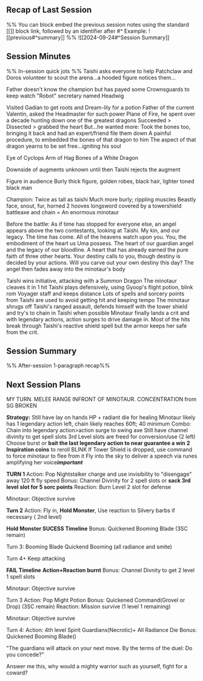 ## Recap of Last Session
%%
You can block embed the previous session notes using the standard [[]] block link, followed by an identifier after #^ 
Example: ![[previous#^summary]]
%%
![[2024-09-24#^Session Summary]]


## Session Minutes 
%% In-session quick jots %%
Taishi asks everyone to help
Patchclaw and Doros volunteer to scout the arena...a hooded figure notices them...

Father doesn't know the champion but has payed some Crownsguards to keep watch
"Robot" secretary named Headwig

Visited Gadian to get roots and Dream-lily for a potion
Father of the current Valentin, asked the Headmaster for such power
Plane of Fire, he spent over a decade hunting down one of the greatest dragons
Succeeded > Dissected > grabbed the heart
But...he wanted more: Took the bones too, bringing it back and had an expert/friend file them down
A painful procedure, to embedded the bones of that dragon to him
The aspect of that dragon yearns to be set free...igniting his soul

Eye of Cyclops
Arm of Hag
Bones of a White Dragon

Downside of augments unknown until then
Taishi rejects the augment

Figure in audience
Burly thick figure, golden robes, black hair, lighter toned black man

Champion:
Twice as tall as taishi
Much more burly; rippling muscles
Beastly face, snout, fur, horned
2 hooves
longsword covered by a towershield
battleaxe and chain
= An enormous minotaur

Before the battle:
As if time has stopped for everyone else, an angel appears above the two contestants, looking at Taishi. 
My kin, and our legacy. The time has come. All of the heavens watch upon you. You, the embodiment of the heart us Uma possess. The heart of our guardian angel and the legacy of our bloodline. A heart that has already earned the pure faith of three other hearts. Your destiny calls to you, though destiny is decided by your actions. Will you carve out your own destiny this day?
The angel then fades away into the minotaur's body

Taishi wins initiative,
attacking with a Summon Dragon
The minotaur cleaves it in 1 hit
Taishi plays defensively, using Gyoop's flight potion, blink rom Voyager staff and keeps distance
Lots of spells and sorcery points from Taishi are used to avoid getting hit and keeping tempo
The minotaur shrugs off Taishi's ranged assault, defends himself with the tower shield and try's to chain in Taishi when possible
Minotaur finally lands a crit and with legendary actions, action surges to drive damage in.
Most of the hits break through Taishi's reactive shield spell but the armor keeps her safe from the crit.


## Session Summary  
%% After-session 1-paragraph recap%%



## Next Session Plans
MY TURN. MELEE RANGE INFRONT OF MINOTAUR. CONCENTRATION from SG BROKEN

**Strategy:**
Still have lay on hands HP + radiant die for healing
Minotaur likely has 1 legendary action left, chain likely reaches 60ft; 40 minimum
Combo: Chain into legendary action>action surge to swing axe
Still have channel divinity to get spell slots
3rd Level slots are freed for conversion/use (2 left)
Choose burst or **bait  the last legendary action to near guarantee a win**
**2 Inspiration coins** to reroll BLINK
If Tower Shield is dropped, use command to force minotaur to flee from it
Fly into the sky to deliver a speech via runes amplifying her voice***important***

**TURN 1**
Action: Pop Nightstalker charge and use invisibility to "disengage" away 120 ft fly speed
Bonus: Channel Divinity for 2 spell slots or **sack 3rd level slot for 5 sorc points**
Reaction: Burn Level 2 slot for defense


Minotaur: Objective survive

**Turn 2**
Action: Fly in, **Hold Monster**, Use reaction to Silvery barbs if necessary ( 2nd level)

**Hold Monster SUCESS Timeline**
Bonus: Quickened Booming Blade (3SC remain)


Turn 3:
Booming Blade
Quickend Booming (all radiance and smite)

Turn 4+
Keep attacking


**FAIL Timeline**
**Action+Reaction burnt**
Bonus:  Channel Divnity to get 2 level 1 spell slots

Minotaur: Objective survive


Turn 3 
Action: Pop Might Potion
Bonus: Quickened Command(Grovel or Drop) (3SC remain) 
Reaction: Mission survive (1 level 1 remaining)

Minotaur: Objective survive

Turn 4:
Action: 4th level Spirit Guardians(Necrotic)+ All Radiance Die
Bonus: Quickened Booming Blade()

"The guardians will attack on your next move. By the terms of the duel: Do you concede?"

Answer me this, why would a mighty warrior such as yourself, fight for a coward?












